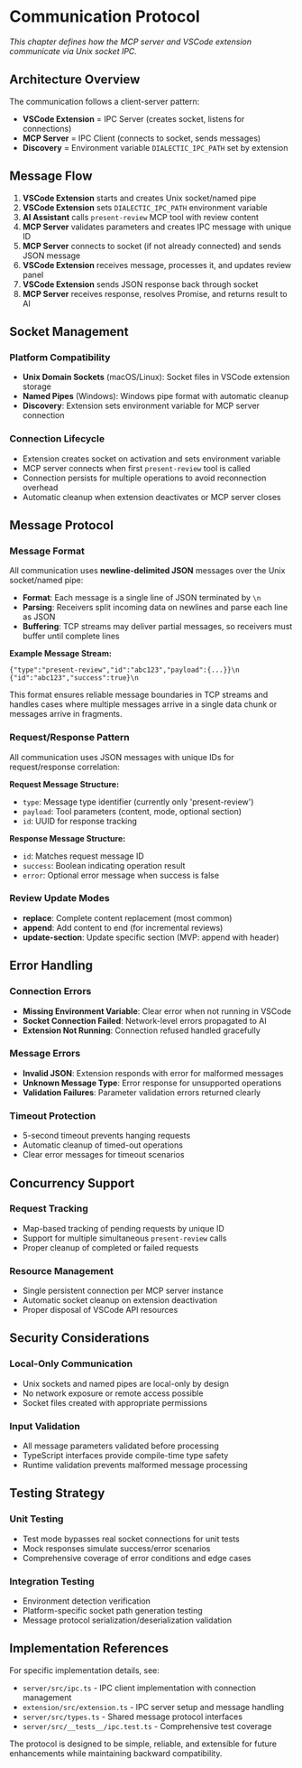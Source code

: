 # Communication Protocol

*This chapter defines how the MCP server and VSCode extension communicate via Unix socket IPC.*

## Architecture Overview

The communication follows a client-server pattern:
- **VSCode Extension** = IPC Server (creates socket, listens for connections)
- **MCP Server** = IPC Client (connects to socket, sends messages)
- **Discovery** = Environment variable `DIALECTIC_IPC_PATH` set by extension

## Message Flow

1. **VSCode Extension** starts and creates Unix socket/named pipe
2. **VSCode Extension** sets `DIALECTIC_IPC_PATH` environment variable
3. **AI Assistant** calls `present-review` MCP tool with review content
4. **MCP Server** validates parameters and creates IPC message with unique ID
5. **MCP Server** connects to socket (if not already connected) and sends JSON message
6. **VSCode Extension** receives message, processes it, and updates review panel
7. **VSCode Extension** sends JSON response back through socket
8. **MCP Server** receives response, resolves Promise, and returns result to AI

## Socket Management

### Platform Compatibility
- **Unix Domain Sockets** (macOS/Linux): Socket files in VSCode extension storage
- **Named Pipes** (Windows): Windows pipe format with automatic cleanup
- **Discovery**: Extension sets environment variable for MCP server connection

### Connection Lifecycle
- Extension creates socket on activation and sets environment variable
- MCP server connects when first `present-review` tool is called
- Connection persists for multiple operations to avoid reconnection overhead
- Automatic cleanup when extension deactivates or MCP server closes

## Message Protocol

### Message Format
All communication uses **newline-delimited JSON** messages over the Unix socket/named pipe:

- **Format**: Each message is a single line of JSON terminated by `\n`
- **Parsing**: Receivers split incoming data on newlines and parse each line as JSON
- **Buffering**: TCP streams may deliver partial messages, so receivers must buffer until complete lines

**Example Message Stream:**
```
{"type":"present-review","id":"abc123","payload":{...}}\n
{"id":"abc123","success":true}\n
```

This format ensures reliable message boundaries in TCP streams and handles cases where multiple messages arrive in a single data chunk or messages arrive in fragments.

### Request/Response Pattern
All communication uses JSON messages with unique IDs for request/response correlation:

**Request Message Structure:**
- `type`: Message type identifier (currently only 'present-review')
- `payload`: Tool parameters (content, mode, optional section)
- `id`: UUID for response tracking

**Response Message Structure:**
- `id`: Matches request message ID
- `success`: Boolean indicating operation result
- `error`: Optional error message when success is false

### Review Update Modes
- **replace**: Complete content replacement (most common)
- **append**: Add content to end (for incremental reviews)
- **update-section**: Update specific section (MVP: append with header)

## Error Handling

### Connection Errors
- **Missing Environment Variable**: Clear error when not running in VSCode
- **Socket Connection Failed**: Network-level errors propagated to AI
- **Extension Not Running**: Connection refused handled gracefully

### Message Errors
- **Invalid JSON**: Extension responds with error for malformed messages
- **Unknown Message Type**: Error response for unsupported operations
- **Validation Failures**: Parameter validation errors returned clearly

### Timeout Protection
- 5-second timeout prevents hanging requests
- Automatic cleanup of timed-out operations
- Clear error messages for timeout scenarios

## Concurrency Support

### Request Tracking
- Map-based tracking of pending requests by unique ID
- Support for multiple simultaneous `present-review` calls
- Proper cleanup of completed or failed requests

### Resource Management
- Single persistent connection per MCP server instance
- Automatic socket cleanup on extension deactivation
- Proper disposal of VSCode API resources

## Security Considerations

### Local-Only Communication
- Unix sockets and named pipes are local-only by design
- No network exposure or remote access possible
- Socket files created with appropriate permissions

### Input Validation
- All message parameters validated before processing
- TypeScript interfaces provide compile-time type safety
- Runtime validation prevents malformed message processing

## Testing Strategy

### Unit Testing
- Test mode bypasses real socket connections for unit tests
- Mock responses simulate success/error scenarios
- Comprehensive coverage of error conditions and edge cases

### Integration Testing
- Environment detection verification
- Platform-specific socket path generation testing
- Message protocol serialization/deserialization validation

## Implementation References

For specific implementation details, see:
- `server/src/ipc.ts` - IPC client implementation with connection management
- `extension/src/extension.ts` - IPC server setup and message handling
- `server/src/types.ts` - Shared message protocol interfaces
- `server/src/__tests__/ipc.test.ts` - Comprehensive test coverage

The protocol is designed to be simple, reliable, and extensible for future enhancements while maintaining backward compatibility.